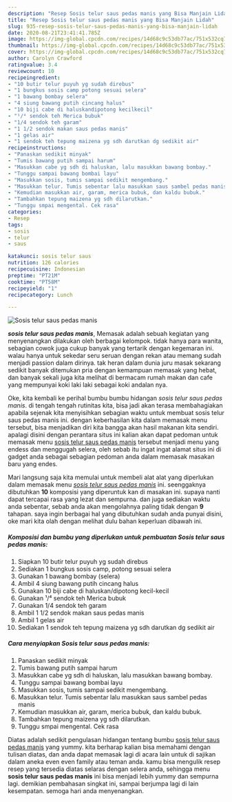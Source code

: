 ```yaml
---
description: "Resep Sosis telur saus pedas manis yang Bisa Manjain Lidah"
title: "Resep Sosis telur saus pedas manis yang Bisa Manjain Lidah"
slug: 935-resep-sosis-telur-saus-pedas-manis-yang-bisa-manjain-lidah
date: 2020-08-21T23:41:41.785Z
image: https://img-global.cpcdn.com/recipes/14d68c9c53db77ac/751x532cq70/sosis-telur-saus-pedas-manis-foto-resep-utama.jpg
thumbnail: https://img-global.cpcdn.com/recipes/14d68c9c53db77ac/751x532cq70/sosis-telur-saus-pedas-manis-foto-resep-utama.jpg
cover: https://img-global.cpcdn.com/recipes/14d68c9c53db77ac/751x532cq70/sosis-telur-saus-pedas-manis-foto-resep-utama.jpg
author: Carolyn Crawford
ratingvalue: 3.4
reviewcount: 10
recipeingredient:
- "10 butir telur puyuh yg sudah direbus"
- "1 bungkus sosis camp potong sesuai selera"
- "1 bawang bombay selera"
- "4 siung bawang putih cincang halus"
- "10 biji cabe di haluskandipotong kecilkecil"
- "¹/⁴ sendok teh Merica bubuk"
- "1/4 sendok teh garam"
- "1 1/2 sendok makan saus pedas manis"
- "1 gelas air"
- "1 sendok teh tepung maizena yg sdh darutkan dg sedikit air"
recipeinstructions:
- "Panaskan sedikit minyak"
- "Tumis bawang putih sampai harum"
- "Masukkan cabe yg sdh di haluskan, lalu masukkan bawang bombay."
- "Tunggu sampai bawang bombai layu"
- "Masukkan sosis, tumis sampai sedikit mengembang."
- "Masukkan telur. Tumis sebentar lalu masukkan saus sambel pedas manis"
- "Kemudian masukkan air, garam, merica bubuk, dan kaldu bubuk."
- "Tambahkan tepung maizena yg sdh dilarutkan."
- "Tunggu smpai mengental. Cek rasa"
categories:
- Resep
tags:
- sosis
- telur
- saus

katakunci: sosis telur saus 
nutrition: 126 calories
recipecuisine: Indonesian
preptime: "PT21M"
cooktime: "PT58M"
recipeyield: "1"
recipecategory: Lunch

---
```



![Sosis telur saus pedas manis](https://img-global.cpcdn.com/recipes/14d68c9c53db77ac/751x532cq70/sosis-telur-saus-pedas-manis-foto-resep-utama.jpg)

<b><i>sosis telur saus pedas manis</i></b>, Memasak adalah sebuah kegiatan yang menyenangkan dilakukan oleh berbagai kelompok. tidak hanya para wanita, sebagian cowok juga cukup banyak yang tertarik dengan kegemaran ini. walau hanya untuk sekedar seru seruan dengan rekan atau memang sudah menjadi passion dalam dirinya. tak heran dalam dunia juru masak sekarang sedikit banyak ditemukan pria dengan kemampuan memasak yang hebat, dan banyak sekali juga kita melihat di bermacam rumah makan dan cafe yang mempunyai koki laki laki sebagai koki andalan nya.

Oke, kita kembali ke perihal bumbu bumbu hidangan <i>sosis telur saus pedas manis</i>. di tengah tengah rutinitas kita, bisa jadi akan terasa membahagiakan apabila sejenak kita menyisihkan sebagian waktu untuk membuat sosis telur saus pedas manis ini. dengan keberhasilan kita dalam memasak menu tersebut, bisa menjadikan diri kita bangga akan hasil makanan kita sendiri. apalagi disini dengan perantara situs ini kalian akan dapat pedoman untuk memasak menu <u>sosis telur saus pedas manis</u> tersebut menjadi menu yang endess dan menggugah selera, oleh sebab itu ingat ingat alamat situs ini di gadget anda sebagai sebagian pedoman anda dalam memasak masakan baru yang endes.




Mari langsung saja kita memulai untuk membeli alat alat yang diperlukan dalam memasak menu <u><i>sosis telur saus pedas manis</i></u> ini. seenggaknya dibutuhkan <b>10</b> komposisi yang diperuntuk kan di masakan ini. supaya nanti dapat tercapai rasa yang lezat dan sempurna. dan juga sediakan waktu anda sebentar, sebab anda akan mengolahnya paling tidak dengan <b>9</b> tahapan. saya ingin berbagai hal yang dibutuhkan sudah anda punyai disini, oke mari kita olah dengan melihat dulu bahan keperluan dibawah ini.

<!--inarticleads1-->

##### Komposisi dan bumbu yang diperlukan untuk pembuatan Sosis telur saus pedas manis:

1. Siapkan 10 butir telur puyuh yg sudah direbus
1. Sediakan 1 bungkus sosis camp, potong sesuai selera
1. Gunakan 1 bawang bombay (selera)
1. Ambil 4 siung bawang putih cincang halus
1. Gunakan 10 biji cabe di haluskan/dipotong kecil-kecil
1. Gunakan ¹/⁴ sendok teh Merica bubuk
1. Gunakan 1/4 sendok teh garam
1. Ambil 1 1/2 sendok makan saus pedas manis
1. Ambil 1 gelas air
1. Sediakan 1 sendok teh tepung maizena yg sdh darutkan dg sedikit air




<!--inarticleads2-->

##### Cara menyiapkan Sosis telur saus pedas manis:

1. Panaskan sedikit minyak
1. Tumis bawang putih sampai harum
1. Masukkan cabe yg sdh di haluskan, lalu masukkan bawang bombay.
1. Tunggu sampai bawang bombai layu
1. Masukkan sosis, tumis sampai sedikit mengembang.
1. Masukkan telur. Tumis sebentar lalu masukkan saus sambel pedas manis
1. Kemudian masukkan air, garam, merica bubuk, dan kaldu bubuk.
1. Tambahkan tepung maizena yg sdh dilarutkan.
1. Tunggu smpai mengental. Cek rasa




Diatas adalah sedikit pengulasan hidangan tentang bumbu <u>sosis telur saus pedas manis</u> yang yummy. kita berharap kalian bisa memahami dengan tulisan diatas, dan anda dapat memasak lagi di acara lain untuk di sajikan dalam aneka even even family atau teman anda. kamu bisa mengulik resep resep yang tersedia diatas selaras dengan selera anda, sehingga menu <b>sosis telur saus pedas manis</b> ini bisa menjadi lebih yummy dan sempurna lagi. demikian pembahasan singkat ini, sampai berjumpa lagi di lain kesempatan. semoga hari anda menyenangkan.
